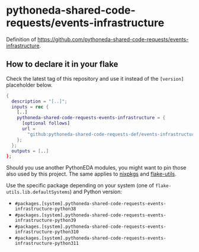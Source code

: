 # pythoneda-shared-code-requests/events-infrastructure

Definition of <https://github.com/pythoneda-shared-code-requests/events-infrastructure>.

## How to declare it in your flake

Check the latest tag of this repository and use it instead of the `[version]` placeholder below.

```nix
{
  description = "[..]";
  inputs = rec {
    [..]
    pythoneda-shared-code-requests-events-infrastructure = {
      [optional follows]
      url =
        "github:pythoneda-shared-code-requests-def/events-infrastructure/[version]";
    };
  };
  outputs = [..]
};
```

Should you use another PythonEDA modules, you might want to pin those also used by this project. The same applies to [nixpkgs](https://github.com/nixos/nixpkgs "nixpkgs") and [flake-utils](https://github.com/numtide/flake-utils "flake-utils").

Use the specific package depending on your system (one of `flake-utils.lib.defaultSystems`) and Python version:

- `#packages.[system].pythoneda-shared-code-requests-events-infrastructure-python38` 
- `#packages.[system].pythoneda-shared-code-requests-events-infrastructure-python39` 
- `#packages.[system].pythoneda-shared-code-requests-events-infrastructure-python310` 
- `#packages.[system].pythoneda-shared-code-requests-events-infrastructure-python311` 
